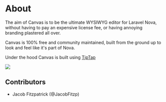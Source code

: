 # About

The aim of Canvas is to be the ultimate WYSIWYG editor for Laravel Nova, without having to pay an expensive license fee, or having annoying branding plastered all over.

Canvas is 100% free and community maintained, built from the ground up to look and feel like it's part of Nova.

Under the hood Canvas is built using [TipTap](https://tiptap.dev/)

<img src="canvas.png" />

## Contributors

- Jacob Fitzpatrick (@JacobFitzp)